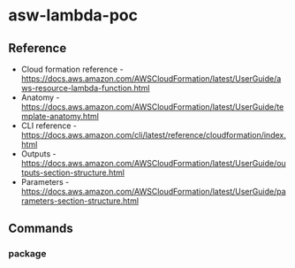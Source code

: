 # asw-lambda-poc 

## Reference 
* Cloud formation reference - https://docs.aws.amazon.com/AWSCloudFormation/latest/UserGuide/aws-resource-lambda-function.html 
* Anatomy - https://docs.aws.amazon.com/AWSCloudFormation/latest/UserGuide/template-anatomy.html
* CLI reference - https://docs.aws.amazon.com/cli/latest/reference/cloudformation/index.html
* Outputs - https://docs.aws.amazon.com/AWSCloudFormation/latest/UserGuide/outputs-section-structure.html
* Parameters - https://docs.aws.amazon.com/AWSCloudFormation/latest/UserGuide/parameters-section-structure.html 


## Commands 
### package 